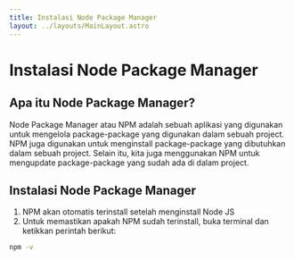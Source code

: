 ```yaml
---
title: Instalasi Node Package Manager
layout: ../layouts/MainLayout.astro
---
```


# Instalasi Node Package Manager

## Apa itu Node Package Manager?
Node Package Manager atau NPM adalah sebuah aplikasi yang digunakan untuk mengelola package-package yang digunakan dalam sebuah project. NPM juga digunakan untuk menginstall package-package yang dibutuhkan dalam sebuah project. Selain itu, kita juga menggunakan NPM untuk mengupdate package-package yang sudah ada di dalam project.

## Instalasi Node Package Manager
1. NPM akan otomatis terinstall setelah menginstall Node JS
2. Untuk memastikan apakah NPM sudah terinstall, buka terminal dan ketikkan perintah berikut:
```bash
npm -v
```